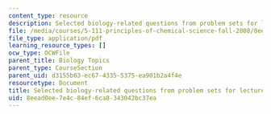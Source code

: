 ```yaml
---
content_type: resource
description: Selected biology-related questions from problem sets for lectures 21-26.
file: /media/courses/5-111-principles-of-chemical-science-fall-2008/8eead0ee7e4c84ef6ca8343042bc37ea_L21to26Bio.pdf
file_type: application/pdf
learning_resource_types: []
ocw_type: OCWFile
parent_title: Biology Topics
parent_type: CourseSection
parent_uid: d3155b63-ec67-4335-5375-ea901b2a4f4e
resourcetype: Document
title: Selected biology-related questions from problem sets for lectures 21-26
uid: 8eead0ee-7e4c-84ef-6ca8-343042bc37ea
---
```

